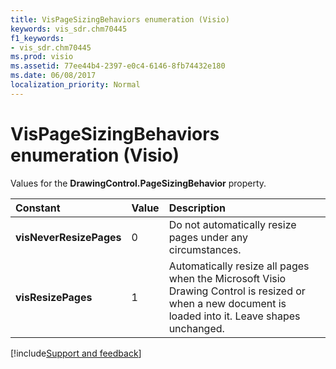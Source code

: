 ```yaml
---
title: VisPageSizingBehaviors enumeration (Visio)
keywords: vis_sdr.chm70445
f1_keywords:
- vis_sdr.chm70445
ms.prod: visio
ms.assetid: 77ee44b4-2397-e0c4-6146-8fb74432e180
ms.date: 06/08/2017
localization_priority: Normal
---
```



# VisPageSizingBehaviors enumeration (Visio)

Values for the  **DrawingControl.PageSizingBehavior** property.



|Constant|Value|Description|
|:-----|:-----|:-----|
| **visNeverResizePages**|0|Do not automatically resize pages under any circumstances.|
| **visResizePages**|1|Automatically resize all pages when the Microsoft Visio Drawing Control is resized or when a new document is loaded into it. Leave shapes unchanged.|

[!include[Support and feedback](~/includes/feedback-boilerplate.md)]